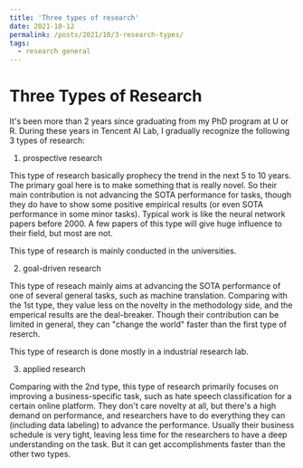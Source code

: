 ```yaml
---
title: 'Three types of research'
date: 2021-10-12
permalink: /posts/2021/10/3-research-types/
tags:
  - research general
---
```



Three Types of Research
======

It's been more than 2 years since graduating from my PhD program at U or R.
During these years in Tencent AI Lab, I gradually recognize the following 3 types of research:

1. prospective research

This type of research basically prophecy the trend in the next 5 to 10 years. The primary goal here is to make something that is really novel. So their main contribution is not advancing the SOTA performance for tasks, though they do have to show some positive empirical results (or even SOTA performance in some minor tasks). Typical work is like the neural network papers before 2000. A few papers of this type will give huge influence to their field, but most are not.

This type of research is mainly conducted in the universities. 

2. goal-driven research

This type of reseach mainly aims at advancing the SOTA performance of one of several general tasks, such as machine translation. Comparing with the 1st type, they value less on the novelty in the methodology side, and the emperical results are the deal-breaker. 
Though their contribution can be limited in general, they can "change the world" faster than the first type of reserch.

This type of research is done mostly in a industrial research lab.

3. applied research

Comparing with the 2nd type, this type of research primarily focuses on improving a business-specific task, such as hate speech classification for a certain online platform. They don't care novelty at all, but there's a high demand on performance, and researchers have to do everything they can (including data labeling) to advance the performance. Usually their business schedule is very tight, leaving less time for the researchers to have a deep understanding on the task. But it can get accomplishments faster than the other two types.
